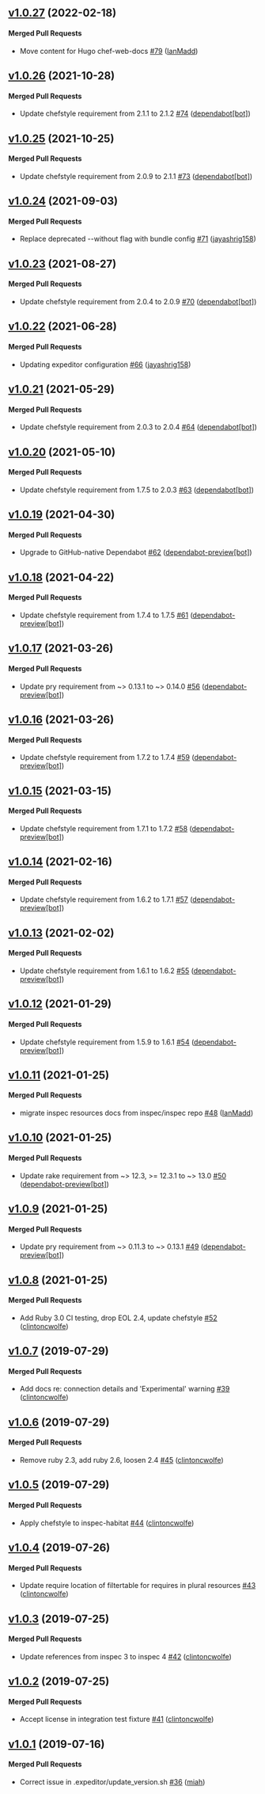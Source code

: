 <!-- latest_release 1.0.27 -->
## [v1.0.27](https://github.com/inspec/inspec-habitat/tree/v1.0.27) (2022-02-18)

#### Merged Pull Requests
- Move content for Hugo chef-web-docs [#79](https://github.com/inspec/inspec-habitat/pull/79) ([IanMadd](https://github.com/IanMadd))
<!-- latest_release -->

## [v1.0.26](https://github.com/inspec/inspec-habitat/tree/v1.0.26) (2021-10-28)

#### Merged Pull Requests
- Update chefstyle requirement from 2.1.1 to 2.1.2 [#74](https://github.com/inspec/inspec-habitat/pull/74) ([dependabot[bot]](https://github.com/dependabot[bot]))

## [v1.0.25](https://github.com/inspec/inspec-habitat/tree/v1.0.25) (2021-10-25)

#### Merged Pull Requests
- Update chefstyle requirement from 2.0.9 to 2.1.1 [#73](https://github.com/inspec/inspec-habitat/pull/73) ([dependabot[bot]](https://github.com/dependabot[bot]))

## [v1.0.24](https://github.com/inspec/inspec-habitat/tree/v1.0.24) (2021-09-03)

#### Merged Pull Requests
- Replace deprecated --without flag with bundle config [#71](https://github.com/inspec/inspec-habitat/pull/71) ([jayashrig158](https://github.com/jayashrig158))

## [v1.0.23](https://github.com/inspec/inspec-habitat/tree/v1.0.23) (2021-08-27)

#### Merged Pull Requests
- Update chefstyle requirement from 2.0.4 to 2.0.9 [#70](https://github.com/inspec/inspec-habitat/pull/70) ([dependabot[bot]](https://github.com/dependabot[bot]))

## [v1.0.22](https://github.com/inspec/inspec-habitat/tree/v1.0.22) (2021-06-28)

#### Merged Pull Requests
- Updating expeditor configuration [#66](https://github.com/inspec/inspec-habitat/pull/66) ([jayashrig158](https://github.com/jayashrig158))

## [v1.0.21](https://github.com/inspec/inspec-habitat/tree/v1.0.21) (2021-05-29)

#### Merged Pull Requests
- Update chefstyle requirement from 2.0.3 to 2.0.4 [#64](https://github.com/inspec/inspec-habitat/pull/64) ([dependabot[bot]](https://github.com/dependabot[bot]))

## [v1.0.20](https://github.com/inspec/inspec-habitat/tree/v1.0.20) (2021-05-10)

#### Merged Pull Requests
- Update chefstyle requirement from 1.7.5 to 2.0.3 [#63](https://github.com/inspec/inspec-habitat/pull/63) ([dependabot[bot]](https://github.com/dependabot[bot]))

## [v1.0.19](https://github.com/inspec/inspec-habitat/tree/v1.0.19) (2021-04-30)

#### Merged Pull Requests
- Upgrade to GitHub-native Dependabot [#62](https://github.com/inspec/inspec-habitat/pull/62) ([dependabot-preview[bot]](https://github.com/dependabot-preview[bot]))

## [v1.0.18](https://github.com/inspec/inspec-habitat/tree/v1.0.18) (2021-04-22)

#### Merged Pull Requests
- Update chefstyle requirement from 1.7.4 to 1.7.5 [#61](https://github.com/inspec/inspec-habitat/pull/61) ([dependabot-preview[bot]](https://github.com/dependabot-preview[bot]))

## [v1.0.17](https://github.com/inspec/inspec-habitat/tree/v1.0.17) (2021-03-26)

#### Merged Pull Requests
- Update pry requirement from ~&gt; 0.13.1 to ~&gt; 0.14.0 [#56](https://github.com/inspec/inspec-habitat/pull/56) ([dependabot-preview[bot]](https://github.com/dependabot-preview[bot]))

## [v1.0.16](https://github.com/inspec/inspec-habitat/tree/v1.0.16) (2021-03-26)

#### Merged Pull Requests
- Update chefstyle requirement from 1.7.2 to 1.7.4 [#59](https://github.com/inspec/inspec-habitat/pull/59) ([dependabot-preview[bot]](https://github.com/dependabot-preview[bot]))

## [v1.0.15](https://github.com/inspec/inspec-habitat/tree/v1.0.15) (2021-03-15)

#### Merged Pull Requests
- Update chefstyle requirement from 1.7.1 to 1.7.2 [#58](https://github.com/inspec/inspec-habitat/pull/58) ([dependabot-preview[bot]](https://github.com/dependabot-preview[bot]))

## [v1.0.14](https://github.com/inspec/inspec-habitat/tree/v1.0.14) (2021-02-16)

#### Merged Pull Requests
- Update chefstyle requirement from 1.6.2 to 1.7.1 [#57](https://github.com/inspec/inspec-habitat/pull/57) ([dependabot-preview[bot]](https://github.com/dependabot-preview[bot]))

## [v1.0.13](https://github.com/inspec/inspec-habitat/tree/v1.0.13) (2021-02-02)

#### Merged Pull Requests
- Update chefstyle requirement from 1.6.1 to 1.6.2 [#55](https://github.com/inspec/inspec-habitat/pull/55) ([dependabot-preview[bot]](https://github.com/dependabot-preview[bot]))

## [v1.0.12](https://github.com/inspec/inspec-habitat/tree/v1.0.12) (2021-01-29)

#### Merged Pull Requests
- Update chefstyle requirement from 1.5.9 to 1.6.1 [#54](https://github.com/inspec/inspec-habitat/pull/54) ([dependabot-preview[bot]](https://github.com/dependabot-preview[bot]))

## [v1.0.11](https://github.com/inspec/inspec-habitat/tree/v1.0.11) (2021-01-25)

#### Merged Pull Requests
- migrate inspec resources docs from inspec/inspec repo [#48](https://github.com/inspec/inspec-habitat/pull/48) ([IanMadd](https://github.com/IanMadd))

## [v1.0.10](https://github.com/inspec/inspec-habitat/tree/v1.0.10) (2021-01-25)

#### Merged Pull Requests
- Update rake requirement from ~&gt; 12.3, &gt;= 12.3.1 to ~&gt; 13.0 [#50](https://github.com/inspec/inspec-habitat/pull/50) ([dependabot-preview[bot]](https://github.com/dependabot-preview[bot]))

## [v1.0.9](https://github.com/inspec/inspec-habitat/tree/v1.0.9) (2021-01-25)

#### Merged Pull Requests
- Update pry requirement from ~&gt; 0.11.3 to ~&gt; 0.13.1 [#49](https://github.com/inspec/inspec-habitat/pull/49) ([dependabot-preview[bot]](https://github.com/dependabot-preview[bot]))

## [v1.0.8](https://github.com/inspec/inspec-habitat/tree/v1.0.8) (2021-01-25)

#### Merged Pull Requests
- Add Ruby 3.0 CI testing, drop EOL 2.4, update chefstyle [#52](https://github.com/inspec/inspec-habitat/pull/52) ([clintoncwolfe](https://github.com/clintoncwolfe))

## [v1.0.7](https://github.com/inspec/inspec-habitat/tree/v1.0.7) (2019-07-29)

#### Merged Pull Requests
- Add docs re: connection details and &#39;Experimental&#39; warning [#39](https://github.com/inspec/inspec-habitat/pull/39) ([clintoncwolfe](https://github.com/clintoncwolfe))

## [v1.0.6](https://github.com/inspec/inspec-habitat/tree/v1.0.6) (2019-07-29)

#### Merged Pull Requests
- Remove ruby 2.3, add ruby 2.6, loosen 2.4 [#45](https://github.com/inspec/inspec-habitat/pull/45) ([clintoncwolfe](https://github.com/clintoncwolfe))

## [v1.0.5](https://github.com/inspec/inspec-habitat/tree/v1.0.5) (2019-07-29)

#### Merged Pull Requests
- Apply chefstyle to inspec-habitat [#44](https://github.com/inspec/inspec-habitat/pull/44) ([clintoncwolfe](https://github.com/clintoncwolfe))

## [v1.0.4](https://github.com/inspec/inspec-habitat/tree/v1.0.4) (2019-07-26)

#### Merged Pull Requests
- Update require location of filtertable for requires in plural resources [#43](https://github.com/inspec/inspec-habitat/pull/43) ([clintoncwolfe](https://github.com/clintoncwolfe))

## [v1.0.3](https://github.com/inspec/inspec-habitat/tree/v1.0.3) (2019-07-25)

#### Merged Pull Requests
- Update references from inspec 3 to inspec 4 [#42](https://github.com/inspec/inspec-habitat/pull/42) ([clintoncwolfe](https://github.com/clintoncwolfe))

## [v1.0.2](https://github.com/inspec/inspec-habitat/tree/v1.0.2) (2019-07-25)

#### Merged Pull Requests
- Accept license in integration test fixture [#41](https://github.com/inspec/inspec-habitat/pull/41) ([clintoncwolfe](https://github.com/clintoncwolfe))

## [v1.0.1](https://github.com/inspec/inspec-habitat/tree/v1.0.1) (2019-07-16)

#### Merged Pull Requests
- Correct issue in .expeditor/update_version.sh [#36](https://github.com/inspec/inspec-habitat/pull/36) ([miah](https://github.com/miah))